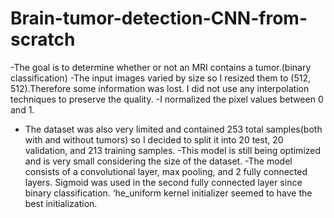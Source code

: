 # Brain-tumor-detection-CNN-from-scratch
-The goal is to determine whether or not an MRI contains a tumor.(binary classification)
-The input images varied by size so I resized them to (512, 512).Therefore some information was lost. I did not use any interpolation techniques to preserve the quality.
-I normalized the pixel values between 0 and 1.
- The dataset was also very limited and contained 253 total samples(both with and without tumors) so I decided to split it into 20 test, 20 validation, and 213 training samples.
-This model is still being optimized and is very small considering the size of the dataset.
-The model consists of a convolutional layer, max pooling, and 2 fully connected layers. Sigmoid was used in the second fully connected layer since binary classification. ‘he_uniform kernel initializer seemed to have the best initialization.
